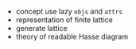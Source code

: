 - concept use lazy `objs` and `attrs`
- representation of finite lattice
- generate lattice
- theory of readable Hasse diagram
